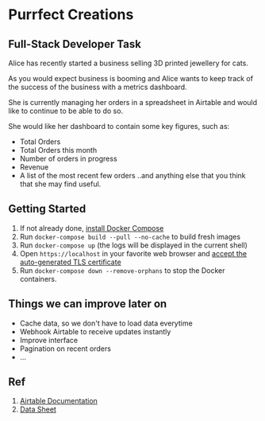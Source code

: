# Purrfect Creations


## Full-Stack Developer Task

Alice has recently started a business selling 3D printed jewellery for cats.

As you would expect business is booming and Alice wants to keep track of the success of the business with a metrics dashboard.

She is currently managing her orders in a spreadsheet in Airtable and would like to continue to be able to do so.

She would like her dashboard to contain some key figures, such as:
- Total Orders
- Total Orders this month
- Number of orders in progress
- Revenue
- A list of the most recent few orders
..and anything else that you think that she may find useful.

  
## Getting Started

1. If not already done, [install Docker Compose](https://docs.docker.com/compose/install/)
2. Run `docker-compose build --pull --no-cache` to build fresh images
3. Run `docker-compose up` (the logs will be displayed in the current shell)
4. Open `https://localhost` in your favorite web browser and [accept the auto-generated TLS certificate](https://stackoverflow.com/a/15076602/1352334)
5. Run `docker-compose down --remove-orphans` to stop the Docker containers.

## Things we can improve later on

* Cache data, so we don't have to load data everytime
* Webhook Airtable to receive updates instantly
* Improve interface
* Pagination on recent orders
* ...

## Ref

1. [Airtable Documentation](https://airtable.com/app8wLQrrIMrnn673/api/docs#curl/table:orders:fields)
2. [Data Sheet](https://airtable.com/app8wLQrrIMrnn673/tblZBNaHCGVfA9xw1/viwzkMXSgvYFa0m2V?blocks=hide)
